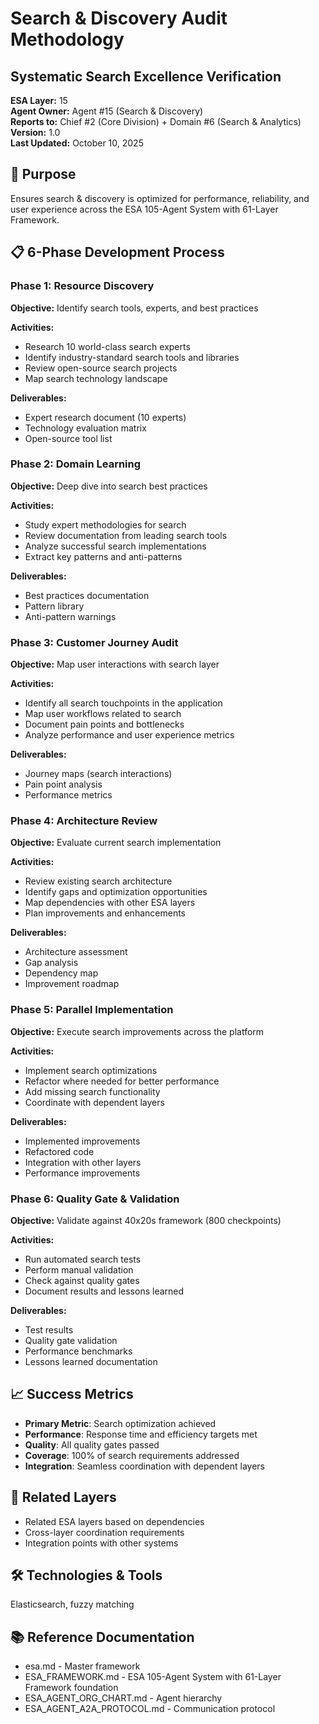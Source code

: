 # Search & Discovery Audit Methodology
## Systematic Search Excellence Verification

**ESA Layer:** 15  
**Agent Owner:** Agent #15 (Search & Discovery)  
**Reports to:** Chief #2 (Core Division) + Domain #6 (Search & Analytics)  
**Version:** 1.0  
**Last Updated:** October 10, 2025

## 🎯 Purpose
Ensures search & discovery is optimized for performance, reliability, and user experience across the ESA 105-Agent System with 61-Layer Framework.

## 📋 6-Phase Development Process

### Phase 1: Resource Discovery
**Objective:** Identify search tools, experts, and best practices

**Activities:**
- Research 10 world-class search experts
- Identify industry-standard search tools and libraries
- Review open-source search projects
- Map search technology landscape

**Deliverables:**
- Expert research document (10 experts)
- Technology evaluation matrix
- Open-source tool list

### Phase 2: Domain Learning
**Objective:** Deep dive into search best practices

**Activities:**
- Study expert methodologies for search
- Review documentation from leading search tools
- Analyze successful search implementations
- Extract key patterns and anti-patterns

**Deliverables:**
- Best practices documentation
- Pattern library
- Anti-pattern warnings

### Phase 3: Customer Journey Audit
**Objective:** Map user interactions with search layer

**Activities:**
- Identify all search touchpoints in the application
- Map user workflows related to search
- Document pain points and bottlenecks
- Analyze performance and user experience metrics

**Deliverables:**
- Journey maps (search interactions)
- Pain point analysis
- Performance metrics

### Phase 4: Architecture Review
**Objective:** Evaluate current search implementation

**Activities:**
- Review existing search architecture
- Identify gaps and optimization opportunities
- Map dependencies with other ESA layers
- Plan improvements and enhancements

**Deliverables:**
- Architecture assessment
- Gap analysis
- Dependency map
- Improvement roadmap

### Phase 5: Parallel Implementation
**Objective:** Execute search improvements across the platform

**Activities:**
- Implement search optimizations
- Refactor where needed for better performance
- Add missing search functionality
- Coordinate with dependent layers

**Deliverables:**
- Implemented improvements
- Refactored code
- Integration with other layers
- Performance improvements

### Phase 6: Quality Gate & Validation
**Objective:** Validate against 40x20s framework (800 checkpoints)

**Activities:**
- Run automated search tests
- Perform manual validation
- Check against quality gates
- Document results and lessons learned

**Deliverables:**
- Test results
- Quality gate validation
- Performance benchmarks
- Lessons learned documentation

## 📈 Success Metrics
- **Primary Metric**: Search optimization achieved
- **Performance**: Response time and efficiency targets met
- **Quality**: All quality gates passed
- **Coverage**: 100% of search requirements addressed
- **Integration**: Seamless coordination with dependent layers

## 🔗 Related Layers
- Related ESA layers based on dependencies
- Cross-layer coordination requirements
- Integration points with other systems

## 🛠️ Technologies & Tools
Elasticsearch, fuzzy matching

## 📚 Reference Documentation
- esa.md - Master framework
- ESA_FRAMEWORK.md - ESA 105-Agent System with 61-Layer Framework foundation
- ESA_AGENT_ORG_CHART.md - Agent hierarchy
- ESA_AGENT_A2A_PROTOCOL.md - Communication protocol
